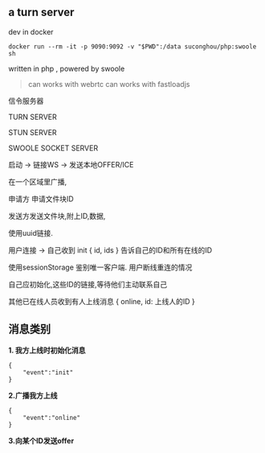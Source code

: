 ## a turn server


dev in docker 

```
docker run --rm -it -p 9090:9092 -v "$PWD":/data suconghou/php:swoole sh  
```

written in php , powered by swoole

> can works with webrtc
> can works with fastloadjs

信令服务器

TURN SERVER

STUN SERVER

SWOOLE SOCKET SERVER

启动 -> 链接WS -> 发送本地OFFER/ICE

在一个区域里广播,

申请方 申请文件块ID

发送方发送文件块,附上ID,数据,

使用uuid链接.

用户连接 -> 
自己收到 init 
{
    id,
    ids
}
告诉自己的ID和所有在线的ID

使用sessionStorage 鉴别唯一客户端. 用户断线重连的情况

自己应初始化,这些ID的链接,等待他们主动联系自己


其他已在线人员收到有人上线消息
{
    online,
    id: 上线人的ID
}


## 消息类别

**1. 我方上线时初始化消息**

```
{
    "event":"init"
}
```

**2.广播我方上线**

```
{
    "event":"online"
}
```


**3.向某个ID发送offer**



